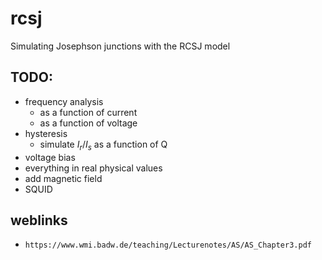 # rcsj
Simulating Josephson junctions with the RCSJ model

## TODO:
* frequency analysis
	* as a function of current
	* as a function of voltage
* hysteresis
	* simulate $I_r/I_s$ as a function of Q
* voltage bias
* everything in real physical values
* add magnetic field
* SQUID

## weblinks
* ```https://www.wmi.badw.de/teaching/Lecturenotes/AS/AS_Chapter3.pdf```

